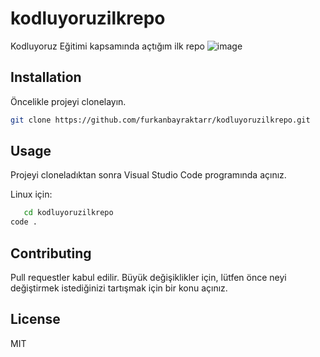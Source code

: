 # kodluyoruzilkrepo
Kodluyoruz Eğitimi kapsamında açtığım ilk repo
![image](https://github.com/furkanbayraktarr/kodluyoruzilkrepo/assets/128421354/dd579d6b-e811-43d6-b5d7-68303009cf6c)

## Installation
Öncelikle projeyi clonelayın.
```bash
git clone https://github.com/furkanbayraktarr/kodluyoruzilkrepo.git
```    
## Usage

Projeyi cloneladıktan sonra Visual Studio Code programında açınız.

Linux için:
```bash
   cd kodluyoruzilkrepo
code .
```   
## Contributing 

Pull requestler kabul edilir. Büyük değişiklikler için, lütfen önce neyi değiştirmek istediğinizi tartışmak için bir konu açınız.
## License

MIT

